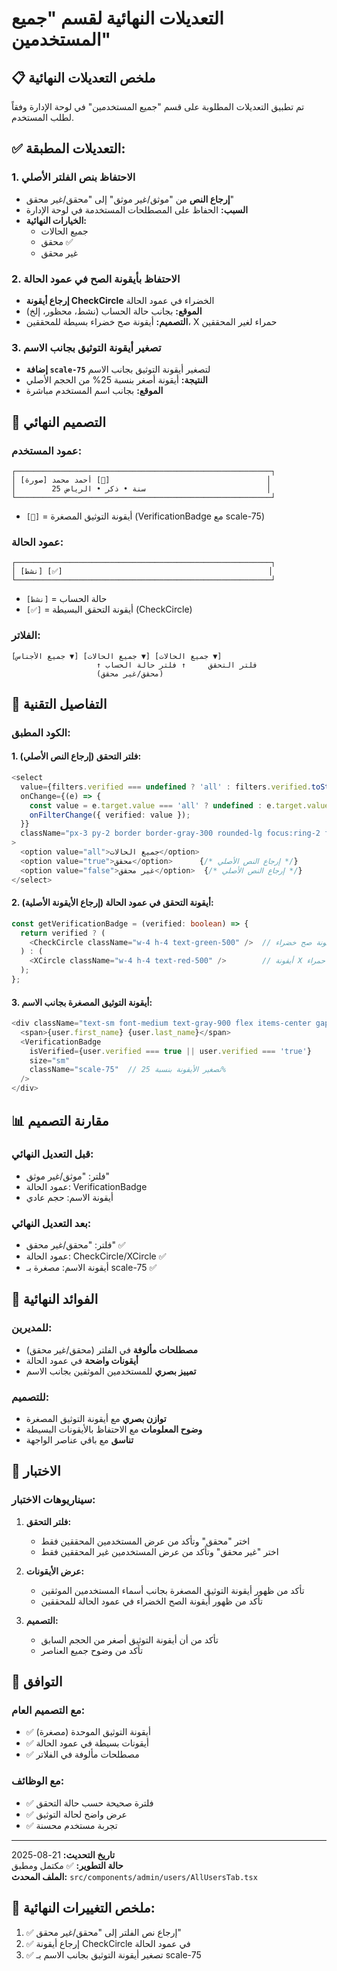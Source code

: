 # التعديلات النهائية لقسم "جميع المستخدمين"

## 📋 ملخص التعديلات النهائية

تم تطبيق التعديلات المطلوبة على قسم "جميع المستخدمين" في لوحة الإدارة وفقاً لطلب المستخدم.

## ✅ التعديلات المطبقة:

### 1. الاحتفاظ بنص الفلتر الأصلي
- **إرجاع النص** من "موثق/غير موثق" إلى "محقق/غير محقق"
- **السبب:** الحفاظ على المصطلحات المستخدمة في لوحة الإدارة
- **الخيارات النهائية:**
  - جميع الحالات
  - محقق ✅
  - غير محقق

### 2. الاحتفاظ بأيقونة الصح في عمود الحالة
- **إرجاع أيقونة CheckCircle** الخضراء في عمود الحالة
- **الموقع:** بجانب حالة الحساب (نشط، محظور، إلخ)
- **التصميم:** أيقونة صح خضراء بسيطة للمحققين، X حمراء لغير المحققين

### 3. تصغير أيقونة التوثيق بجانب الاسم
- **إضافة `scale-75`** لتصغير أيقونة التوثيق بجانب الاسم
- **النتيجة:** أيقونة أصغر بنسبة 25% من الحجم الأصلي
- **الموقع:** بجانب اسم المستخدم مباشرة

## 🎨 التصميم النهائي

### عمود المستخدم:
```
┌─────────────────────────────────────────────────────────┐
│ [صورة] أحمد محمد [🏅]                                   │
│        25 سنة • ذكر • الرياض                           │
└─────────────────────────────────────────────────────────┘
```
- `[🏅]` = أيقونة التوثيق المصغرة (VerificationBadge مع scale-75)

### عمود الحالة:
```
┌─────────────────────────────────────────────────────────┐
│ [نشط] [✅]                                              │
└─────────────────────────────────────────────────────────┘
```
- `[نشط]` = حالة الحساب
- `[✅]` = أيقونة التحقق البسيطة (CheckCircle)

### الفلاتر:
```
[جميع الأجناس ▼] [جميع الحالات ▼] [جميع الحالات ▼]
                   ↑ فلتر التحقق     ↑ فلتر حالة الحساب
                   (محقق/غير محقق)
```

## 🔧 التفاصيل التقنية

### الكود المطبق:

#### 1. فلتر التحقق (إرجاع النص الأصلي):
```typescript
<select
  value={filters.verified === undefined ? 'all' : filters.verified.toString()}
  onChange={(e) => {
    const value = e.target.value === 'all' ? undefined : e.target.value === 'true';
    onFilterChange({ verified: value });
  }}
  className="px-3 py-2 border border-gray-300 rounded-lg focus:ring-2 focus:ring-blue-500 focus:border-transparent"
>
  <option value="all">جميع الحالات</option>
  <option value="true">محقق</option>      {/* إرجاع النص الأصلي */}
  <option value="false">غير محقق</option>  {/* إرجاع النص الأصلي */}
</select>
```

#### 2. أيقونة التحقق في عمود الحالة (إرجاع الأيقونة الأصلية):
```typescript
const getVerificationBadge = (verified: boolean) => {
  return verified ? (
    <CheckCircle className="w-4 h-4 text-green-500" />  // أيقونة صح خضراء
  ) : (
    <XCircle className="w-4 h-4 text-red-500" />        // أيقونة X حمراء
  );
};
```

#### 3. أيقونة التوثيق المصغرة بجانب الاسم:
```typescript
<div className="text-sm font-medium text-gray-900 flex items-center gap-2">
  <span>{user.first_name} {user.last_name}</span>
  <VerificationBadge
    isVerified={user.verified === true || user.verified === 'true'}
    size="sm"
    className="scale-75"  // تصغير الأيقونة بنسبة 25%
  />
</div>
```

## 📊 مقارنة التصميم

### قبل التعديل النهائي:
- فلتر: "موثق/غير موثق"
- عمود الحالة: VerificationBadge
- أيقونة الاسم: حجم عادي

### بعد التعديل النهائي:
- فلتر: "محقق/غير محقق" ✅
- عمود الحالة: CheckCircle/XCircle ✅
- أيقونة الاسم: مصغرة بـ scale-75 ✅

## 🎯 الفوائد النهائية

### للمديرين:
- **مصطلحات مألوفة** في الفلتر (محقق/غير محقق)
- **أيقونات واضحة** في عمود الحالة
- **تمييز بصري** للمستخدمين الموثقين بجانب الاسم

### للتصميم:
- **توازن بصري** مع أيقونة التوثيق المصغرة
- **وضوح المعلومات** مع الاحتفاظ بالأيقونات البسيطة
- **تناسق** مع باقي عناصر الواجهة

## 🧪 الاختبار

### سيناريوهات الاختبار:
1. **فلتر التحقق:**
   - اختر "محقق" وتأكد من عرض المستخدمين المحققين فقط
   - اختر "غير محقق" وتأكد من عرض المستخدمين غير المحققين فقط

2. **عرض الأيقونات:**
   - تأكد من ظهور أيقونة التوثيق المصغرة بجانب أسماء المستخدمين الموثقين
   - تأكد من ظهور أيقونة الصح الخضراء في عمود الحالة للمحققين

3. **التصميم:**
   - تأكد من أن أيقونة التوثيق أصغر من الحجم السابق
   - تأكد من وضوح جميع العناصر

## 📱 التوافق

### مع التصميم العام:
- ✅ أيقونة التوثيق الموحدة (مصغرة)
- ✅ أيقونات بسيطة في عمود الحالة
- ✅ مصطلحات مألوفة في الفلاتر

### مع الوظائف:
- ✅ فلترة صحيحة حسب حالة التحقق
- ✅ عرض واضح لحالة التوثيق
- ✅ تجربة مستخدم محسنة

---

**تاريخ التحديث:** 21-08-2025  
**حالة التطوير:** ✅ مكتمل ومطبق  
**الملف المحدث:** `src/components/admin/users/AllUsersTab.tsx`

## 🔄 ملخص التغييرات النهائية:
1. ✅ إرجاع نص الفلتر إلى "محقق/غير محقق"
2. ✅ إرجاع أيقونة CheckCircle في عمود الحالة
3. ✅ تصغير أيقونة التوثيق بجانب الاسم بـ scale-75
